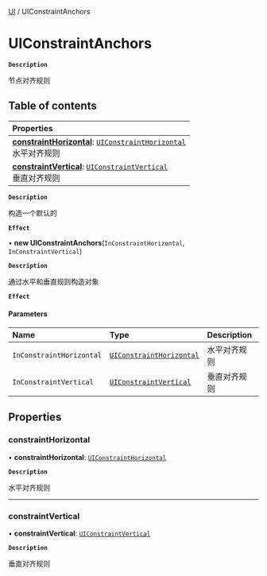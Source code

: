 [UI](../modules/UI.UI.md) / UIConstraintAnchors

# UIConstraintAnchors <Badge type="tip" text="Class" /> <Score text="UIConstraintAnchors" />

**`Description`**

节点对齐规则

## Table of contents

| Properties |
| :-----|
| **[constraintHorizontal](UI.UIConstraintAnchors.md#constrainthorizontal)**: [`UIConstraintHorizontal`](../enums/UI.UIConstraintHorizontal.md) <br> 水平对齐规则|
| **[constraintVertical](UI.UIConstraintAnchors.md#constraintvertical)**: [`UIConstraintVertical`](../enums/UI.UIConstraintVertical.md) <br> 垂直对齐规则|

**`Description`**

构造一个默认的

**`Effect`**


• **new UIConstraintAnchors**(`InConstraintHorizontal`, `InConstraintVertical`)

**`Description`**

通过水平和垂直规则构造对象

**`Effect`**


#### Parameters

| Name | Type | Description |
| :------ | :------ | :------ |
| `InConstraintHorizontal` | [`UIConstraintHorizontal`](../enums/UI.UIConstraintHorizontal.md) | 水平对齐规则 |
| `InConstraintVertical` | [`UIConstraintVertical`](../enums/UI.UIConstraintVertical.md) | 垂直对齐规则 |

## Properties

### constraintHorizontal <Score text="constraintHorizontal" /> 

• **constraintHorizontal**: [`UIConstraintHorizontal`](../enums/UI.UIConstraintHorizontal.md)

**`Description`**

水平对齐规则

___

### constraintVertical <Score text="constraintVertical" /> 

• **constraintVertical**: [`UIConstraintVertical`](../enums/UI.UIConstraintVertical.md)

**`Description`**

垂直对齐规则
